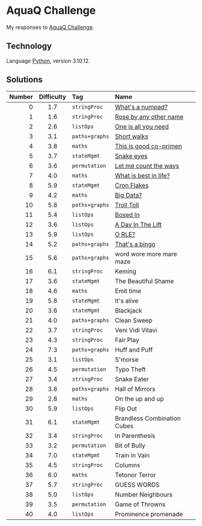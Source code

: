 # AquaQ Challenge

My responses to [AquaQ Challenge](https://challenges.aquaq.co.uk/).

## Technology

Language [Python](https://www.python.org/), version 3.10.12.

## Solutions

| Number | Difficulty | Tag       | Name                                  |
|------:|:-------:|:--------------|:--------------------------------------|
| 0     | 1.7     | `stringProc`  | [What's a numpad?](./solutions/challenge00.py)|
| 1     | 1.6     | `stringProc`  | [Rose by any other name](./solutions/challenge01.py)|
| 2     | 2.6     | `listOps`     | [One is all you need](./solutions/challenge02.py)|
| 3     | 3.1     | `paths+graphs`| [Short walks](./solutions/challenge03.py)|
| 4     | 3.8     | `maths`       | [This is good co-primen](./solutions/challenge04.py)|
| 5     | 3.7     | `stateMgmt`   | [Snake eyes](./solutions/challenge05.py)|
| 6     | 3.6     | `permutation` | [Let me count the ways](./solutions/challenge06.py)|
| 7     | 4.0     | `maths`       | [What is best in life?](./solutions/challenge07.py)|
| 8     | 5.9     | `stateMgmt`   | [Cron Flakes](./solutions/challenge08.py)|
| 9     | 4.2     | `maths`       | [Big Data?](./solutions/challenge09.py)|
| 10    | 5.8     | `paths+graphs`| [Troll Toll](./solutions/challenge10.py)|
| 11    | 5.4     | `listOps`     | [Boxed In](./solutions/challenge11.py)|
| 12    | 3.6     | `listOps`     | [A Day In The Lift](./solutions/challenge12.py)|
| 13    | 5.9     | `listOps`     | [O RLE?](./solutions/challenge13.py)  |
| 14    | 5.2     | `paths+graphs`| [That's a bingo](./solutions/challenge14.py)|
| 15    | 5.6     | `paths+graphs`| word wore more mare maze              |
| 16    | 6.1     | `stringProc`  | Keming                                |
| 17    | 3.6     | `stateMgmt`   | The Beautiful Shame                   |
| 18    | 4.6     | `maths`       | Emit time                             |
| 19    | 5.8     | `stateMgmt`   | It's alive                            |
| 20    | 3.6     | `stateMgmt`   | Blackjack                             |
| 21    | 4.0     | `paths+graphs`| Clean Sweep                           |
| 22    | 3.7     | `stringProc`  | Veni Vidi Vitavi                      |
| 23    | 4.3     | `stringProc`  | Fair Play                             |
| 24    | 7.3     | `paths+graphs`| Huff and Puff                         |
| 25    | 3.1     | `listOps`     | S'morse                               |
| 26    | 4.5     | `permutation` | Typo Theft                            |
| 27    | 3.4     | `stringProc`  | Snake Eater                           |
| 28    | 3.8     | `paths+graphs`| Hall of Mirrors                       |
| 29    | 2.8     | `maths`       | On the up and up                      |
| 30    | 5.9     | `listOps`     | Flip Out                              |
| 31    | 6.1     | `stateMgmt`   | Brandless Combination Cubes           |
| 32    | 3.4     | `stringProc`  | In Parenthesis                        |
| 33    | 3.2     | `permutation` | Bit of Bully                          |
| 34    | 7.0     | `stateMgmt`   | Train in Vain                         |
| 35    | 4.5     | `stringProc`  | Columns                               |
| 36    | 6.0     | `maths`       | Tetonor Terror                        |
| 37    | 5.7     | `stringProc`  | GUESS WORDS                           |
| 38    | 5.0     | `listOps`     | Number Neighbours                     |
| 39    | 3.5     | `permutation` | Game of Throwns                       |
| 40    | 4.0     | `listOps`     | Prominence promenade                  |
